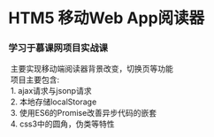 # HTM5 移动Web App阅读器
### 学习于慕课网项目实战课
  主要实现移动端阅读器背景改变，切换页等功能<br/>
  项目主要包含:<br/>
  1.  ajax请求与jsonp请求<br/>
  2.  本地存储localStorage<br/>
  3.  使用ES6的Promise改善异步代码的嵌套<br/>
  4.  css3中的圆角，伪类等特性<br/>
  
  
